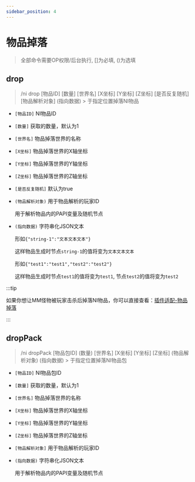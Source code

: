 ```yaml
---
sidebar_position: 4
---
```


# 物品掉落

> 全部命令需要OP权限/后台执行, []为必填, ()为选填

## drop

> /ni drop \[物品ID] \[数量] \[世界名] \[X坐标] \[Y坐标] \[Z坐标] \[是否反复随机] \[物品解析对象] (指向数据) > 于指定位置掉落NI物品

* `[物品ID]` NI物品ID
* `[数量]` 获取的数量，默认为1
* `[世界名]` 物品掉落世界的名称
* `[X坐标]` 物品掉落世界的X轴坐标
* `[Y坐标]` 物品掉落世界的Y轴坐标
* `[Z坐标]` 物品掉落世界的Z轴坐标
* `[是否反复随机]` 默认为true
* `(物品解析对象)` 用于物品解析的玩家ID
  
  用于解析物品内的PAPI变量及随机节点
* `(指向数据)` 字符串化JSON文本

  形如`{"string-1":"文本文本文本"}`

  这样物品生成时节点`string-1`的值将变为`文本文本文本`

  形如`{"test1":"test1","test2":"test2"}`

  这样物品生成时节点`test1`的值将变为`test1`, 节点`test2`的值将变为`test2`

:::tip

如果你想让MM怪物被玩家击杀后掉落NI物品，你可以直接查看：[插件适配-物品掉落](插件适配/mythicmobs/物品掉落.md)

:::

## dropPack

> /ni dropPack \[物品包ID] (数量) \[世界名] \[X坐标] \[Y坐标] \[Z坐标] (物品解析对象) (指向数据) > 于指定位置掉落NI物品包

* `[物品ID]` NI物品包ID
* `[数量]` 获取的数量，默认为1
* `[世界名]` 物品掉落世界的名称
* `[X坐标]` 物品掉落世界的X轴坐标
* `[Y坐标]` 物品掉落世界的Y轴坐标
* `[Z坐标]` 物品掉落世界的Z轴坐标
* `[物品解析对象]` 用于物品解析的玩家ID
* `(指向数据)` 字符串化JSON文本

  用于解析物品内的PAPI变量及随机节点
